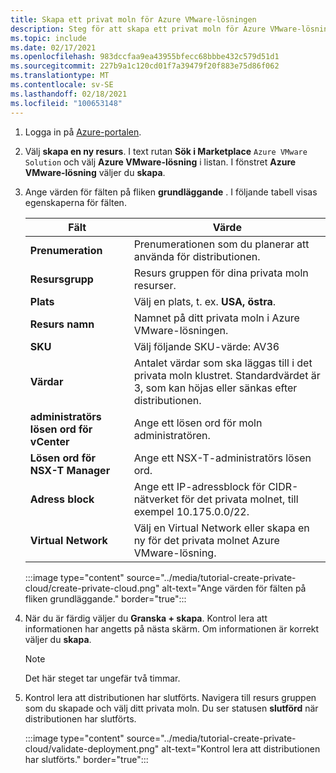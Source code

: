 ```yaml
---
title: Skapa ett privat moln för Azure VMware-lösningen
description: Steg för att skapa ett privat moln för Azure VMware-lösningar med hjälp av Azure Portal.
ms.topic: include
ms.date: 02/17/2021
ms.openlocfilehash: 983dccfaa9ea43955bfecc68bbbe432c579d51d1
ms.sourcegitcommit: 227b9a1c120cd01f7a39479f20f883e75d86f062
ms.translationtype: MT
ms.contentlocale: sv-SE
ms.lasthandoff: 02/18/2021
ms.locfileid: "100653148"
---
```

<!-- Used in deploy-azure-vmware-solution.md and tutorial-create-private-cloud.md -->

1. Logga in på [Azure-portalen](https://portal.azure.com).

1. Välj **skapa en ny resurs**. I text rutan **Sök i Marketplace** `Azure VMware Solution` och välj **Azure VMware-lösning** i listan. I fönstret **Azure VMware-lösning** väljer du **skapa**.

1. Ange värden för fälten på fliken **grundläggande** . I följande tabell visas egenskaperna för fälten.

   | Fält   | Värde  |
   | ---| --- |
   | **Prenumeration** | Prenumerationen som du planerar att använda för distributionen.|
   | **Resursgrupp** | Resurs gruppen för dina privata moln resurser. |
   | **Plats** | Välj en plats, t. ex. **USA, östra**.|
   | **Resurs namn** | Namnet på ditt privata moln i Azure VMware-lösningen. |
   | **SKU** | Välj följande SKU-värde: AV36 |
   | **Värdar** | Antalet värdar som ska läggas till i det privata moln klustret. Standardvärdet är 3, som kan höjas eller sänkas efter distributionen.  |
   | **administratörs lösen ord för vCenter** | Ange ett lösen ord för moln administratören. |
   | **Lösen ord för NSX-T Manager** | Ange ett NSX-T-administratörs lösen ord. |
   | **Adress block** | Ange ett IP-adressblock för CIDR-nätverket för det privata molnet, till exempel 10.175.0.0/22. |
   | **Virtual Network** | Välj en Virtual Network eller skapa en ny för det privata molnet Azure VMware-lösning.  |

   :::image type="content" source="../media/tutorial-create-private-cloud/create-private-cloud.png" alt-text="Ange värden för fälten på fliken grundläggande." border="true":::

1. När du är färdig väljer du **Granska + skapa**. Kontrol lera att informationen har angetts på nästa skärm. Om informationen är korrekt väljer du **skapa**.

   > [!NOTE]
   > Det här steget tar ungefär två timmar. 

1. Kontrol lera att distributionen har slutförts. Navigera till resurs gruppen som du skapade och välj ditt privata moln.  Du ser statusen **slutförd** när distributionen har slutförts. 

   :::image type="content" source="../media/tutorial-create-private-cloud/validate-deployment.png" alt-text="Kontrol lera att distributionen har slutförts." border="true":::